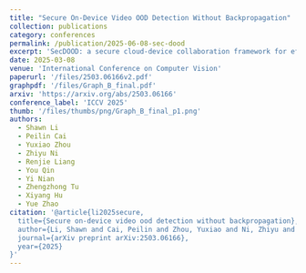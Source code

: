 ```yaml
---
title: "Secure On-Device Video OOD Detection Without Backpropagation"
collection: publications
category: conferences
permalink: /publication/2025-06-08-sec-dood
excerpt: 'SecDOOD: a secure cloud-device collaboration framework for efficient on-device OOD detection without requiring device-side backpropagation'
date: 2025-03-08
venue: 'International Conference on Computer Vision'
paperurl: '/files/2503.06166v2.pdf'
graphpdf: '/files/Graph_B_final.pdf'
arxiv: 'https://arxiv.org/abs/2503.06166'
conference_label: 'ICCV 2025'
thumb: '/files/thumbs/png/Graph_B_final_p1.png'
authors:
  - Shawn Li
  - Peilin Cai
  - Yuxiao Zhou
  - Zhiyu Ni
  - Renjie Liang
  - You Qin
  - Yi Nian
  - Zhengzhong Tu
  - Xiyang Hu
  - Yue Zhao
citation: '@article{li2025secure,
  title={Secure on-device video ood detection without backpropagation},
  author={Li, Shawn and Cai, Peilin and Zhou, Yuxiao and Ni, Zhiyu and Liang, Renjie and Qin, You and Nian, Yi and Tu, Zhengzhong and Hu, Xiyang and Zhao, Yue},
  journal={arXiv preprint arXiv:2503.06166},
  year={2025}
}'
---
```

